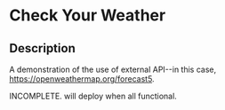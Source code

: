 # Check Your Weather

## Description
A demonstration of the use of external API--in this case, https://openweathermap.org/forecast5.

INCOMPLETE. will deploy when all functional.
<!-- EDIT -->
